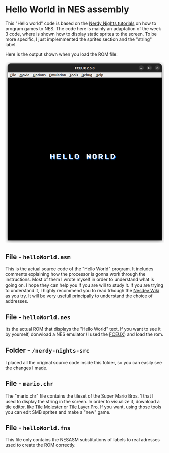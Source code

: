 # Hello World in NES assembly

This "Hello world" code is based on the [Nerdy Nights tutorials](https://nerdy-nights.nes.science/#main_tutorial) on how to program games to NES.
The code here is mainly an adaptation of the week 3 code, where is shown how to display static sprites to the screen. To be more specific, I just implemmented the sprites section and the "string" label.

Here is the output shown when you load the ROM file:

![Hello World in NES](img/Hello-world-nes.png)

## File - `helloWorld.asm`

This is the actual source code of the "Hello World" program. It includes comments explaining how the processor is gonna work through the instructions. Most of them I wrote myself in order to understand what is going on. I hope they can help you if you are will to study it.
If you are trying to understand it, I highly recommend you to read trhough the [Nesdev Wiki](https://www.nesdev.org/wiki/Nesdev_Wiki) as you try. It will be very usefull principally to understand the choice of addresses.

## File - `helloWorld.nes`

Its the actual ROM that displays the "Hello World" text. If you want to see it by yourself, donwload a NES emulator (I used the [FCEUX](https://fceux.com/web/download.html)) and load the rom.

## Folder - `/nerdy-nights-src`

I placed all the original source code inside this folder, so you can easily see the changes I made.

## File - `mario.chr`

The "mario.chr" file contains the tileset of the Super Mario Bros. 1 that I used to display the string in the screen. In order to visualize it, download a tile editor, like [Tile Molester](https://www.romhacking.net/utilities/109/) or [Tile Layer Pro](https://www.romhacking.net/utilities/108/). If you want, using those tools you can edit SMB sprites and make a "new" game.

## File - `helloWorld.fns`

This file only contains the NESASM substitutions of labels to real adresses used to create the ROM correctly.